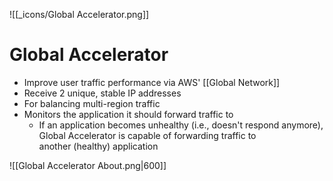 ![[_icons/Global Accelerator.png]]
# Global Accelerator
- Improve user traffic performance via AWS' [[Global Network]]
- Receive 2 unique, stable IP addresses
- For balancing multi-region traffic
- Monitors the application it should forward traffic to
	- If an application becomes unhealthy (i.e., doesn't respond anymore), Global Accelerator is capable of forwarding traffic to another (healthy) application


![[Global Accelerator About.png|600]]
